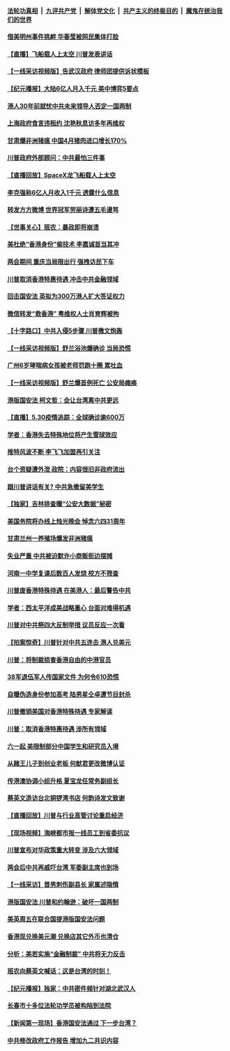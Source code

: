 ####  [法轮功真相](../../../../basic/blob/master/README.md?t=05310631) &nbsp;|&nbsp; [九评共产党](../../../../9ping.md/blob/master/README.md?t=05310631) &nbsp;|&nbsp; [解体党文化](../../../../jtdwh.md/blob/master/README.md?t=05310631)  &nbsp;|&nbsp; [共产主义的终极目的](../../../../gczydzjmd.md/blob/master/README.md?t=05310631) &nbsp;|&nbsp; [魔鬼在统治我们的世界](../../../../mgztzwmdsj.md/blob/master/README.md?t=05310631) 

#### [借美明州事件挑衅 华春莹被网民集体打脸](../pages/nsc413/n12149034.md?t=05310631) 

#### [【直播】飞船载人上太空 川普发表讲话](../pages/nsc413/n12148887.md?t=05310631) 

#### [【一线采访视频版】告武汉政府 律师团提供诉状模板](../pages/nsc413/n12142860.md?t=05310631) 

#### [【纪元播报】大陆6亿人月入千元 美中博弈5要点](../pages/nsc413/n12148528.md?t=05310631) 

#### [港人30年前就忧中共未来领导人否定一国两制](../pages/nsc413/n12148869.md?t=05310631) 

#### [上海政府食言违租约 沈艳秋息访多年再维权](../pages/nsc413/n12148992.md?t=05310631) 

#### [甘肃爆非洲猪瘟 中国4月猪肉进口增长170%](../pages/nsc413/n12148959.md?t=05310631) 

#### [川普政府外部顾问：中共最怕三件事](../pages/nsc413/n12146836.md?t=05310631) 

#### [【直播回放】SpaceX龙飞船载人上太空](../pages/nsc413/n12148637.md?t=05310631) 

#### [李克强称6亿人月收入1千元 透露什么信息](../pages/nsc413/n12148889.md?t=05310631) 

#### [转发方方微博 世界冠军劳丽诗遭五毛谩骂](../pages/nsc413/n12148919.md?t=05310631) 

#### [【世事关心】班农：暴政即将崩溃](../pages/nsc413/n12147612.md?t=05310631) 

#### [美杜绝“香港身份”偷技术 李嘉诚首当其冲](../pages/nsc413/n12148885.md?t=05310631) 

#### [两会期间 重庆当局限出行 强拽访民下车](../pages/nsc413/n12148858.md?t=05310631) 

#### [川普取消香港特惠待遇 冲击中共金融领域](../pages/nsc413/n12148652.md?t=05310631) 

#### [回击国安法 英拟为300万港人扩大签证权力](../pages/nsc413/n12148529.md?t=05310631) 

#### [微信转发“救香港” 粤维权人士肖育辉被拘](../pages/nsc413/n12148353.md?t=05310631) 

#### [【十字路口】中共入侵5步骤 川普檄文炮轰](../pages/nsc413/n12147562.md?t=05310631) 

#### [【一线采访视频版】舒兰浴池爆确诊 当局恐慌](../pages/nsc413/n12137668.md?t=05310631) 

#### [广州6岁哮喘病女孩被老师罚跑十圈 累吐血](../pages/nsc413/n12148379.md?t=05310631) 

#### [【一线采访视频版】舒兰爆首例死亡 公安局瘫痪](../pages/nsc413/n12140701.md?t=05310631) 

#### [港版国安法 柯文哲：会让台湾离中共更远](../pages/nsc413/n12148434.md?t=05310631) 

#### [【直播】5.30疫情追踪：全球确诊逾600万](../pages/nsc413/n12148466.md?t=05310631) 

#### [学者：香港失去特殊地位将产生雪球效应](../pages/nsc413/n12148071.md?t=05310631) 

#### [推特风波不断 李飞飞加盟再引关注](../pages/nsc413/n12147234.md?t=05310631) 

#### [台个资疑遭外泄 政院：内容很旧非政府流出](../pages/nsc413/n12148415.md?t=05310631) 

#### [跟川普讲话有关? 中共急撤留美学生](../pages/nsc413/n12148089.md?t=05310631) 

#### [【独家】吉林排查曝“公安大数据”秘密](../pages/nsc413/n12144953.md?t=05310631) 


#### [美国务院将办线上烛光晚会 悼念六四31周年](../pages/nsc413/n12148032.md?t=05310631) 

#### [甘肃兰州一养殖场爆发非洲猪瘟](../pages/nsc413/n12147743.md?t=05310631) 

#### [失业严重 中共被迫默许小商贩街边摆摊](../pages/nsc413/n12147483.md?t=05310631) 

#### [河南一中学复课后数百人发烧 校方不筛查](../pages/nsc413/n12147452.md?t=05310631) 

#### [川普废香港特殊待遇 在美港人：最后警告中共](../pages/nsc413/n12147684.md?t=05310631) 

#### [学者：西太平洋成美战略重心 台面对难得机遇](../pages/nsc413/n12147792.md?t=05310631) 

#### [川普对中共祭四大反制举措 议员反应一次看](../pages/nsc413/n12147616.md?t=05310631) 

#### [【拍案惊奇】川普针对中共五连击 港人兑美元](../pages/nsc413/n12147569.md?t=05310631) 

#### [川普：将制裁损害香港自由的中港官员](../pages/nsc413/n12147255.md?t=05310631) 

#### [38军退伍军人传国家文件 为何令610恐慌](../pages/nsc413/n12147250.md?t=05310631) 

#### [自曝伪造身份参加高考 陆男星仝卓遭节目封杀](../pages/nsc413/n12147321.md?t=05310631) 

#### [川普撤销美国对香港特殊待遇 专家解读](../pages/nsc413/n12147142.md?t=05310631) 

#### [川普：取消香港特惠待遇 涉所有领域](../pages/nsc413/n12147143.md?t=05310631) 

#### [六一起 美限制部分中国学生和研究员入境](../pages/nsc413/n12147285.md?t=05310631) 

#### [从赌王儿子到创业老板 何猷君更改微博认证](../pages/nsc413/n12147132.md?t=05310631) 

#### [传港澳协调小组升格 夏宝龙任常务副组长](../pages/nsc413/n12147227.md?t=05310631) 

#### [蔡英文造访台北铜锣湾书店 何韵诗发文致谢](../pages/nsc413/n12146950.md?t=05310631) 

#### [【直播回放】川普与行业高管讨论重启经济](../pages/nsc413/n12147068.md?t=05310631) 

#### [【现场视频】海峡都市报一线员工到省委抗议](../pages/nsc413/n12146971.md?t=05310631) 

#### [川普宣布对华政策重大转变 涉及六大领域](../pages/nsc413/n12147002.md?t=05310631) 

#### [两会后中共再威吓台湾 军委副主席也到场](../pages/nsc413/n12146904.md?t=05310631) 

#### [【一线采访】晋男刺伤副县长 家属述隐情](../pages/nsc413/n12147050.md?t=05310631) 

#### [港版国安法 川普和约翰逊：破坏一国两制](../pages/nsc413/n12147093.md?t=05310631) 

#### [美英周五在联合国提港版国安法问题](../pages/nsc413/n12146704.md?t=05310631) 

#### [香港现兑换美元潮 兑换店其它外币也清仓](../pages/nsc413/n12146785.md?t=05310631) 

#### [分析：美若实施“金融制裁” 中共将无力反击](../pages/nsc413/n12146444.md?t=05310631) 

#### [班农向蔡英文喊话：这是台湾的时刻！](../pages/nsc413/n12143183.md?t=05310631) 

#### [【纪元播报】独家：中共密件频针对湖北武汉人](../pages/nsc413/n12146393.md?t=05310631) 

#### [长春市十多位法轮功学员被构陷到法院](../pages/nsc413/n12146024.md?t=05310631) 

#### [【新闻第一现场】香港国安法通过 下一步台湾？](../pages/nsc413/n12146295.md?t=05310631) 

#### [中共修改政府工作报告 增加九二共识内容](../pages/nsc413/n12146823.md?t=05310631) 

